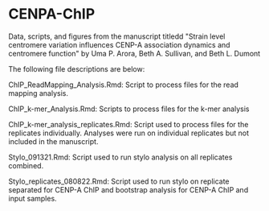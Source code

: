 # CENPA-ChIP
Data, scripts, and figures from the manuscript titledd "Strain level centromere variation influences CENP-A association dynamics and centromere function" by Uma P. Arora, Beth A. Sullivan, and Beth L. Dumont

The following file descriptions are below:

ChIP_ReadMapping_Analysis.Rmd: Script to process files for the read mapping analysis.

ChIP_k-mer_Analysis.Rmd: Scripts to process files for the k-mer analysis

ChIP_k-mer_analysis_replicates.Rmd: Script used to process files for the replicates individually. Analyses were run on individual replicates but not included in the manuscript.

Stylo_091321.Rmd: Script used to run stylo analysis on all replicates combined.

Stylo_replicates_080822.Rmd: Script used to run stylo on replicate separated for CENP-A ChIP and bootstrap analysis for CENP-A ChIP and input samples.
